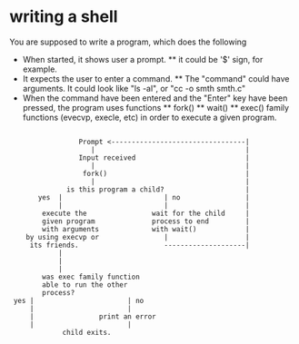 writing a shell
===============

You are supposed to write a program, which does the following

* When started, it shows user a prompt. 
** it could be '$' sign, for example.
* It expects the user to enter a command.
** The "command" could have arguments. It could look like "ls -al", or "cc -o smth smth.c"
* When the command have been entered and the "Enter" key have been pressed, the program uses functions
** fork()
** wait()
** exec() family functions (evecvp, execle, etc)
in order to execute a given program.
```

                 Prompt <---------------------------------|
                    |                                     |
                 Input received                           |
                    |                                     |
                  fork()                                  |
                    |                                     |
              is this program a child?                    |
       yes  |                         | no                |
            |                         |                   |
        execute the                wait for the child     |
        given program              process to end         |
        with arguments             with wait()            |
    by using execvp or                |                   |
     its friends.                     --------------------| 
            |
            |
            |
        was exec family function
        able to run the other
        process?
 yes |                       | no
     |                       |
     |                print an error
     |                       |
             child exits.

```
